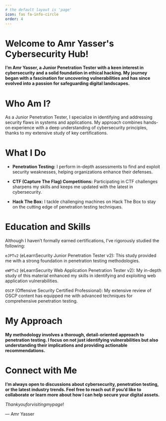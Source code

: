 ```yaml
---
# the default layout is 'page'
icon: fas fa-info-circle
order: 4
---
```


# Welcome to Amr Yasser's Cybersecurity Hub!

__I’m Amr Yasser, a Junior Penetration Tester with a keen interest in cybersecurity and a solid foundation in ethical hacking. My journey began with a fascination for uncovering vulnerabilities and has since evolved into a passion for safeguarding digital landscapes.__

# Who Am I?

As a Junior Penetration Tester, I specialize in identifying and addressing security flaws in systems and applications. My approach combines hands-on experience with a deep understanding of cybersecurity principles, thanks to my extensive study of key certifications.

# What I Do

* __Penetration Testing:__ I perform in-depth assessments to find and exploit security weaknesses, helping organizations enhance their defenses.

* __CTF (Capture The Flag) Competitions:__ Participating in CTF challenges sharpens my skills and keeps me updated with the latest in cybersecurity.

* __Hack The Box:__ I tackle challenging machines on Hack The Box to stay on the cutting edge of penetration testing techniques.

# Education and Skills

Although I haven’t formally earned certifications, I’ve rigorously studied the following:

```eJPTv2``` (eLearnSecurity Junior Penetration Tester v2): This study provided me with a strong foundation in penetration testing methodologies.

```eWPTv2``` (eLearnSecurity Web Application Penetration Tester v2): My in-depth study of this material enhanced my skills in identifying and exploiting web application vulnerabilities.

```OSCP``` (Offensive Security Certified Professional): My extensive review of OSCP content has equipped me with advanced techniques for comprehensive penetration testing.

# My Approach

__My methodology involves a thorough, detail-oriented approach to penetration testing. I focus on not just identifying vulnerabilities but also understanding their implications and providing actionable recommendations.__

# Connect with Me

__I’m always open to discussions about cybersecurity, penetration testing, or the latest industry trends. Feel free to reach out if you’d like to collaborate or learn more about how I can help secure your digital assets.__

$Thank you for  visiting my page!$

— Amr Yasser



